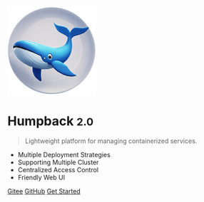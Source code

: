 ![logo](_media/logo-nobg.png)

# Humpback <small>2.0</small>

> Lightweight platform for managing containerized services.

- Multiple Deployment Strategies
- Supporting Multiple Cluster
- Centralized Access Control
- Friendly Web UI

[Gitee](https://gitee.com/humpbacks/humpback)
[GitHub](https://github.com/humpback/humpback)
[Get Started](#Humpback-20)